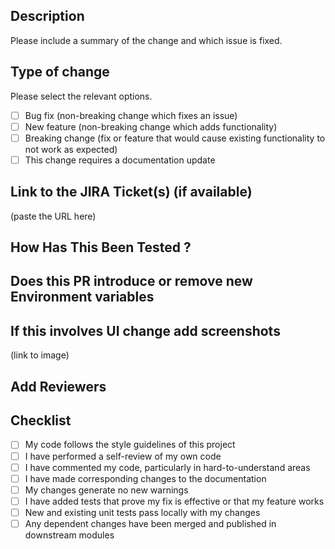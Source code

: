 ## Description

Please include a summary of the change and which issue is fixed.

## Type of change

Please select the relevant options.

- [ ] Bug fix (non-breaking change which fixes an issue)
- [ ] New feature (non-breaking change which adds functionality)
- [ ] Breaking change (fix or feature that would cause existing functionality to not work as expected)
- [ ] This change requires a documentation update

## Link to the JIRA Ticket(s) (if available)
<!-- If there are multiple tickets copy paste the below syntax and update the URL -->
(paste the URL here)


## How Has This Been Tested ?
<!-- Please describe the tests that you ran to verify your changes. Please also list any relevant details for your test configuration -->

## Does this PR introduce or remove new Environment variables
<!-- Mention added and deleted variables as a separate list -->

## If this involves UI change add screenshots
<!-- If there are multiple images copy paste the below syntax and update the image -->
(link to image)

## Add Reviewers
<!-- Use '@' to mention the reviewers -->

## Checklist

- [ ] My code follows the style guidelines of this project
- [ ] I have performed a self-review of my own code
- [ ] I have commented my code, particularly in hard-to-understand areas
- [ ] I have made corresponding changes to the documentation
- [ ] My changes generate no new warnings
- [ ] I have added tests that prove my fix is effective or that my feature works
- [ ] New and existing unit tests pass locally with my changes
- [ ] Any dependent changes have been merged and published in downstream modules

